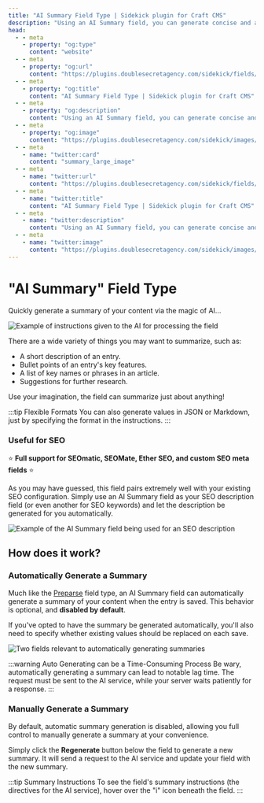 ```yaml
---
title: "AI Summary Field Type | Sidekick plugin for Craft CMS"
description: "Using an AI Summary field, you can generate concise and accurate overviews of your entries. Great for SEO descriptions!"
head:
  - - meta
    - property: "og:type"
      content: "website"
  - - meta
    - property: "og:url"
      content: "https://plugins.doublesecretagency.com/sidekick/fields/ai-summary"
  - - meta
    - property: "og:title"
      content: "AI Summary Field Type | Sidekick plugin for Craft CMS"
  - - meta
    - property: "og:description"
      content: "Using an AI Summary field, you can generate concise and accurate overviews of your entries. Great for SEO descriptions!"
  - - meta
    - property: "og:image"
      content: "https://plugins.doublesecretagency.com/sidekick/images/fields/ai-summary-example.png"
  - - meta
    - name: "twitter:card"
      content: "summary_large_image"
  - - meta
    - name: "twitter:url"
      content: "https://plugins.doublesecretagency.com/sidekick/fields/ai-summary"
  - - meta
    - name: "twitter:title"
      content: "AI Summary Field Type | Sidekick plugin for Craft CMS"
  - - meta
    - name: "twitter:description"
      content: "Using an AI Summary field, you can generate concise and accurate overviews of your entries. Great for SEO descriptions!"
  - - meta
    - name: "twitter:image"
      content: "https://plugins.doublesecretagency.com/sidekick/images/fields/ai-summary-example.png"
---
```


# "AI Summary" Field Type

Quickly generate a summary of your content via the magic of AI...

<img class="dropshadow" src="/images/fields/ai-summary-instructions.png" alt="Example of instructions given to the AI for processing the field" style="max-width:566px">

There are a wide variety of things you may want to summarize, such as:

- A short description of an entry.
- Bullet points of an entry's key features.
- A list of key names or phrases in an article.
- Suggestions for further research.

Use your imagination, the field can summarize just about anything!

:::tip Flexible Formats
You can also generate values in JSON or Markdown, just by specifying the format in the instructions.
:::

### Useful for SEO

⭐️ **Full support for SEOmatic, SEOMate, Ether SEO, and custom SEO meta fields** ⭐️

As you may have guessed, this field pairs extremely well with your existing SEO configuration. Simply use an AI Summary field as your SEO description field (or even another for SEO keywords) and let the description be generated for you automatically.

<img class="dropshadow" src="/images/fields/ai-summary-example.png" alt="Example of the AI Summary field being used for an SEO description" style="max-width:558px">

## How does it work?

### Automatically Generate a Summary

Much like the [Preparse](https://plugins.craftcms.com/preparse-field) field type, an AI Summary field can automatically generate a summary of your content when the entry is saved. This behavior is optional, and **disabled by default**.

If you've opted to have the summary be generated automatically, you'll also need to specify whether existing values should be replaced on each save.

<img class="dropshadow" src="/images/fields/ai-summary-auto-generate.png" alt="Two fields relevant to automatically generating summaries" style="max-width:552px">

:::warning Auto Generating can be a Time-Consuming Process
Be wary, automatically generating a summary can lead to notable lag time. The request must be sent to the AI service, while your server waits patiently for a response.
:::

### Manually Generate a Summary

By default, automatic summary generation is disabled, allowing you full control to manually generate a summary at your convenience.

Simply click the **Regenerate** button below the field to generate a new summary. It will send a request to the AI service and update your field with the new summary.

:::tip Summary Instructions
To see the field's summary instructions (the directives for the AI service), hover over the "i" icon beneath the field.
:::
